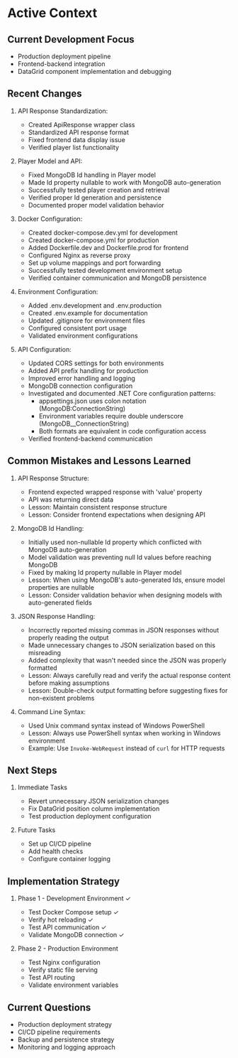 # Active Context

## Current Development Focus
- Production deployment pipeline
- Frontend-backend integration
- DataGrid component implementation and debugging

## Recent Changes
1. API Response Standardization:
   - Created ApiResponse<T> wrapper class
   - Standardized API response format
   - Fixed frontend data display issue
   - Verified player list functionality

2. Player Model and API:
   - Fixed MongoDB Id handling in Player model
   - Made Id property nullable to work with MongoDB auto-generation
   - Successfully tested player creation and retrieval
   - Verified proper Id generation and persistence
   - Documented proper model validation behavior

2. Docker Configuration:
   - Created docker-compose.dev.yml for development
   - Created docker-compose.yml for production
   - Added Dockerfile.dev and Dockerfile.prod for frontend
   - Configured Nginx as reverse proxy
   - Set up volume mappings and port forwarding
   - Successfully tested development environment setup
   - Verified container communication and MongoDB persistence

2. Environment Configuration:
   - Added .env.development and .env.production
   - Created .env.example for documentation
   - Updated .gitignore for environment files
   - Configured consistent port usage
   - Validated environment configurations

3. API Configuration:
   - Updated CORS settings for both environments
   - Added API prefix handling for production
   - Improved error handling and logging
   - MongoDB connection configuration
   - Investigated and documented .NET Core configuration patterns:
     * appsettings.json uses colon notation (MongoDB:ConnectionString)
     * Environment variables require double underscore (MongoDB__ConnectionString)
     * Both formats are equivalent in code configuration access
   - Verified frontend-backend communication

## Common Mistakes and Lessons Learned
1. API Response Structure:
   - Frontend expected wrapped response with 'value' property
   - API was returning direct data
   - Lesson: Maintain consistent response structure
   - Lesson: Consider frontend expectations when designing API

2. MongoDB Id Handling:
   - Initially used non-nullable Id property which conflicted with MongoDB auto-generation
   - Model validation was preventing null Id values before reaching MongoDB
   - Fixed by making Id property nullable in Player model
   - Lesson: When using MongoDB's auto-generated Ids, ensure model properties are nullable
   - Lesson: Consider validation behavior when designing models with auto-generated fields

2. JSON Response Handling:
   - Incorrectly reported missing commas in JSON responses without properly reading the output
   - Made unnecessary changes to JSON serialization based on this misreading
   - Added complexity that wasn't needed since the JSON was properly formatted
   - Lesson: Always carefully read and verify the actual response content before making assumptions
   - Lesson: Double-check output formatting before suggesting fixes for non-existent problems

2. Command Line Syntax:
   - Used Unix command syntax instead of Windows PowerShell
   - Lesson: Always use PowerShell syntax when working in Windows environment
   - Example: Use `Invoke-WebRequest` instead of `curl` for HTTP requests

## Next Steps
1. Immediate Tasks
   - Revert unnecessary JSON serialization changes
   - Fix DataGrid position column implementation
   - Test production deployment configuration

2. Future Tasks
   - Set up CI/CD pipeline
   - Add health checks
   - Configure container logging

## Implementation Strategy
1. Phase 1 - Development Environment ✓
   - Test Docker Compose setup ✓
   - Verify hot reloading ✓
   - Test API communication ✓
   - Validate MongoDB connection ✓

2. Phase 2 - Production Environment
   - Test Nginx configuration
   - Verify static file serving
   - Test API routing
   - Validate environment variables

## Current Questions
- Production deployment strategy
- CI/CD pipeline requirements
- Backup and persistence strategy
- Monitoring and logging approach
